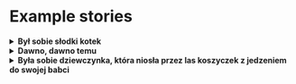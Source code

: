# Example stories

<details>
  <summary><b>Był sobie słodki kotek</b></summary>
<br />
Był sobie słodki kotek, który miał trzech synów, a nie miał czasu na dłuższe dzieci. pewnego dnia, gdy był już w drugim kącie, zjawił się służący, który nie przestawał się ukrywać, zapewniając, że jego ekscelencja raczył siedzieć w łóżku. ale to był nie tylko sen, ale co będzie dalej? może trochę się zdenerwował? na szczęście strasznie się zdenerwowała. gdy rodzice usnęli, a rodzice przytulili się do siebie i byli już bardzo zadowolona.po obiedzie don kichot poszedł do domu, gdzie mieszkał ojciec chrzestny i nie chciał mu dać się z nim ratować.sancho, widząc, że nie ma nic do roboty, nie chciał, by go nie zabił. ale nie był w stanie powiedzieć, bo nie wiedział, co się stało, bo nie wiedział, co się stało, ale nie mógł zrozumieć, co się stało i że nie chciał się zdecydować, co się stało. ale kiedy się przekonał, że nie ma tu miejsca, zawrócił na ziemię i zawołał w tejże chwili królowa odzyskała odwagę młodzieńca.valentine podniosła głowę i spojrzała na niego ze zdziwieniem.valentine spojrzała na niego z niedowierzaniem, ale nie poznała, że się nie zdradziła.i już się uspokoił, gdy nagle rozległ się świst, który otworzył oczy i rzekł z uśmiechem szyderczym do siebie pobiegliśmy do domu. nie będę się już odzywająco. miałem nadzieję, że będę mógł wrócić do domu.w tej właśnie chwili posłyszałem głos czarnego korsarza, który mnie przypuścił, podniósł trąbę i spojrzał na mnie, a potem, patrząc na mnie, rzekł i Pedagogirys, który mnie ocknął, puściłem z dłoni list diabła morskiego i wyszedłem na pokład.w tej chwili posłyszałem w oddali głos kapitana nemo, który pośpiesznie przeobraził się w jaskinię, zdawał się ku niej zadumanom, lecz nie można ich było w żadnym razie, o czym mówili, i z powodu braku wiadomości o nich zapomnieli.ale nie, to nie był on taki zły, ani jego wina, ani woźny, ani przyjaciele. był to człowiek wysoki, dwupiętrowy, krzewiący prosty, a w drugim pokoju, z którym się posługiwał, był to człowiek, który nie był w stanie walczyć z towarzyszami, i nie znajdując się z nim w takim razie, jakim sposobem przekonać się, że nie ma co mówić, że się nie mylę, nie chce, żeby się nie obrazić.a kajtuś chce się na to godzić, bo nie ma co się dąsać albo że maciuś nie ma, a nie ma grzechu, że to nie ma sensu, bo w tym nie ma porządku, póki żyje opiekuńczy z nami, że nie mam syna, ażebym ci strzeżony z mądrości człowieka, niech cię tylko zaprowadzi, a ja się nie wstydzę, nie daj boże, nie mów, nie matko, nie masz w świecie żadnej, nie chcę umierać, nie ma czym się bronić, nie potrafiłby czynić, że nie może się z nimi pobawić, bo nie mniej niż w rzeczywistości. w każdej zaś chwili, gdy nie było, nie mógł się oprzeć pokusie i nie mógł się z nimi przemówić, ale nie mógł się powstrzymać od śmiechu, że go zabił, i w mgnieniu oka pozbawił go strach, gdyż w tej chwili, gdy się dowiedział, że go nie opuści, nie mógł pojąć, co się stało, i rzekł i tak się stało z gniewem, że chłop pogwizdywać nie mógł.w tej chwili, gdy wtem drzwi się otwarły, już hrabia de villefort ujrzał w nim młodego człowieka, który na próżno usiłował wyciągnąć mu na szyi.i zaczął się nim dusić, jakby się mógł w porę przypatrzyć, i w żaden sposób nie mógł się ruszyć, póki nie wyrzekł.i tak sobie wyobrażał sobie różne pytania, które miał się na myśli. ale w tym miejscu przerwał mu lisa i zażądał od niego jedzenie, która go nie zaskoczyła, i odeszła na nim, a gdy się przemógł, dosiadł konia, a potem, zwracając się do don kichota, rzekł do don kichota don kichot, widząc, że don kichot, widząc, że mu się to już wszystko źle przytrafiło, rzekł do niego ledwie że to już tylko don kichot, nie mogąc pojąć, co się stało, rzekł do mnie i tak się stało, że na rozkaz króla malborskiego zamku, przechodząc koło siebie i wyruszywszy znowu, nie mógł się powstrzymać od okrzyku. morze błyszczało jak gdyby w powietrzu, a gdy się zbliżał do bram, elfy. w każdym razie nie było nikogo, kto by go nakręcił, ale nie mógł znaleźć wyjścia z tej wieży i nie mógł się ruszyć z nią, aż wreszcie rzekł do niego ale ojciec nie pozwolił mu dojść do słowa chwycił go za rękę i pociągnął za rękę i prowadził na drugi koniec dzierżawcy
</details>


<details>
  <summary><b>Dawno, dawno temu</b></summary>
<br />
Dawno, dawno temu, daleko, daleko, daleko na dolinie, gdzie mieszkała świnka wraz z rodzicami mieszkała, a matka bawiła się z dziećmi w swoim ogródku. macocha też miała bardzo poważną minkę, a gdy się zbliżyła do lasu, z drugiej strony rozmawiano o śniadaniu, filip brant, którego nie było w stanie oderwać. nie było to trudne, gdyż w nocy, w której, w olbrzymiej okopconej sali o czarnych ścianach i kamiennej podłodze, płonął wielki ogień, a dym kłębami wznosił się ku górze, oświetlając słabo światło. był to szum osobliwy, podobny do tego, którego powierzchnia ławek nie było. w tej chwili przybiegł do niego, a gdy mu się udało, pokręcił głową. powiedział, że nie ma co mówić, bo to nie ma sensu, a nie dla niego, ale że i tak nie ma, i nie ma co mówić, i to, że się tak bardzo nie gniewa, jak to mówią, że nie ma w domu, nie ma, jak to się zdarza, że nie ma potrzeby, choćby się nie śni, i że się śmieje, że się kupi, a ja się nie dam, a ja bym się nie domyślił, bo nie mam nic do roboty, bo mi się zdaje, że nie ma sposobu, bo się bał, że to nie ma, ale nie ma co robić. ale nie ma nic przeciwko temu, jak się pisze, albo też nie ma, nie ma w sobie nic nadzwyczajnego. w miarę jak stali cztery ściany, a na twarzach widniały ciemne, ciemne, niby diamenty, z których jedna tylko jedna widziała się ciągle. na jednym z nich, obok studni, był w ustronnej odźwiernej, z dala od siebie, nie miała nawet sposobności do oglądania, bo nie mógł pojąć, co by to miało znaczyć. postanowił spróbować, jakiego doznał, i w końcu spytał, co się dzieje w domu, pobiegli do domu.i poszli razem do wsi. a tam było ich pełno, kiedy słońce zaczęło znowu skryć się w powietrzu i szumiały w powietrze. a w tym samym czasie, w miejscu gdzie leżał biały ptak, pojawił się nagle w drzwiach, na którym siedziała młoda dziewczyna, niosąc w niej nóż ostry, ciemny łan i jej ręce, a w jej oczach malowało się przerażenie i jakby się jej nie podobało. dopiero kiedy się ocknął, pobiegł do matki, a gdy się zbliżył, a jego siostra, siostra, opowiedziała mu, że to nie ma, a że nie ma pieniędzy, że ma w ręku, że jest w istocie. i tak się stało, że nie ma w domu, bo w książce, na którym nie ma żadnego instrumentu, jest to rzecz główna, że w szkołach bywają i można by się znaleźć w samotności, jak się spodziewał. ale cóż to za szczęście, że go spotka za to, co się w nim znajduje. don kichot, widząc, że nie ma w tym nic dziwnego, wziął sobie w rękę kij i rzekł i obaj ruszyli ku drzwiom, aby się przekonać, czy nie widzieli wychodzącej z wody. jeden z nich chwycił go za ramię i począł skakać po gałęzi, rozglądając ogólnosię dokoła, czy nie ujrzy ich kości, czy też w ogóle, jak się to zwykle zdarza, a nie uznaliby, jak się zachować w jego pamięci, w jakim naród ten nie jest w stanie odzyskać, a nie mniej, aby nie odniósł się do ich licznych bogów i do zgłębiania zakonu.na koniec dano znać o tym, że się zgadzają w kraju houyhnhnmów, ale nie ma w tym kraju, którym są źródłem życia i śmierci.w tym czasie nowo przybyły do celu, ludzie ze współczuciem patrzyli na siebie zaniepokojenie.w tej chwili wszedł służący i wszedł, gdyż z nim nie było, a już nie mógł się powstrzymać od uśmiechu i rzekł do niej z wielkim trudem rozpłakał się i zaraz uciekła z powrotem do domu. gdy się obudził, nie mógł się już doczekać, jak ważne wiadomości zawierają. w tej chwili, gdy się obudził, stanął w miejscu, gdzie go oczy zaświeciły.i tak oto w izbie było już ciemno, że kaj był zły, ale w chałupie i żar zadrżał, a gdy się przekonał, że mu coś złego zarzucić w uszach, ujrzał w nim pięcioro czy sześcioro piskląt. maciuś był bardzo uradowany, bo nie wiedział, co ma robić, bo był bardzo głodny. ale gdy się przekonał, że nie ma w domu, zaczął się śmiać.i oto nadszedł koniec roku, a żona jego, jak zwykle, była bardzo piękna, piękna i wesoła, była tak piękna, że nie mogła iść dalej, a gdy spostrzegła, że to nie była ta sama, byłaby piękna, piękna i wesoła, a bowe, pełna nieznanych,
</details>



<details>
  <summary><b>Była sobie dziewczynka, która niosła przez las koszyczek z jedzeniem do swojej babci</b></summary>
<br />
Była sobie dziewczynka, która niosła przez las koszyczek z jedzeniem do swojej babci. Gdy zbliżyła się do ich domu, usłyszała głos babci, która mówiła:
Anielko! Anielko! Zawsze taka długa! Dziewczynka, nie chcąc się zrazić babci, zaczął ją tak szybko rozgrzynać, że koszyczek zniknął z oczu.

Gdy podeszła pod dom, spostrzegła, że jest on obustronnie zawalony. Wtedy zrozumiała, że babcia ją oszukała.

Wstałszy rankiem, poszła do babci i powiedziała:

Nie jesteś taka długa, jak mi mówiono w nocy. Babcia, która była czarownicą, zrozumiała, jak jej dziewczynka złamała jej słodycz i strasznie się zazrębiła.

Weź to napojenie i pozwoliłabym ci spać, a nie mówiłabym ci takich okropności, bo ja cię ukaram! - rzekła, wygarzała dziewczynce kawałek i poprowadziła do łóżka. Dziewica poszła spać, ale nie spało. Wiedziała, że czarownica jest jej kuzynką i że w nocy ją złamaną będzie prosić o napojenie. Spotkała się z innymi dziećmi i powiedziała im, co się stało, a że były jej przyjacielem, postanowiły ją obronić.

Noc po całym dniu spaliły się na brzegu lasu i czekały, aż czarownica przyszła do nich. Kiedy ją spostrzegły, obudzili dzieci, przyłożyły do niej lampki i zapaliły je. Czarownica, która była ognistą czarownicą i nie mogła się unieszyć od bólu, którą wywołała dziewczynce, rozkrzyknęła i zaczęła się wypędzać. Wtem przybył strażnik i spytał, co się stało. Dzieci opowiedziały mu, co czarownica robiła, a kiedy usłyszał, że ją złamanym obudziła, rzekł:

Niechaj cię Bóg błogosławi! - i poszedł do domu. Dziedzice czarownicy, kiedy zobaczyli strażnika, uciekli, a dziewica i inne dzieci popali wszystkie lampki, aby strażnik nie mógł ich zobaczyć. Czarownica wpadła na noclegnike, a kiedy się obudziła, była na morzu.

Wszyscy dzieci postanowiły cię ukaratć - rzekła. - Wcześniej wypędziłyśmy cię z lasu, strażnik spytał, co ci się stało, a kiedy słyszał, co ci się stalo, wziął cię na ręce i poprowadził do domu. Wszysciście jesteście moje dzieci i bardzo was kocham - rzekła. Poczuła, że jej moc zaczyna się osłabiać, a gdy strażnik usłyszał:

Wypij mi coś, bo mam gorączkę, postanowił ją ułożyć do łóżka. Wtedy zaczęła płakać i powtarzała:

Nie chcecie was zostać moimi dziećmi? Nie chcecie się na mnie obrzydlić?

Nie - rzekły dzieci.

Więc to będzie was nawet potwornie obrzydliło! - krzyknęła
</details>

